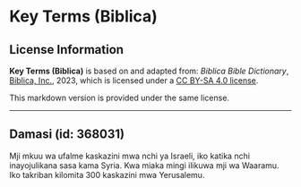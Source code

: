 # Key Terms (Biblica)

## License Information

**Key Terms (Biblica)** is based on and adapted from: _Biblica Bible Dictionary_, [Biblica, Inc.](https://www.biblica.com/), 2023, which is licensed under a [CC BY-SA 4.0 license](https://creativecommons.org/licenses/by-sa/4.0/legalcode.en).

This markdown version is provided under the same license.



--------------------------------

## Damasi (id: 368031)

Mji mkuu wa ufalme kaskazini mwa nchi ya Israeli, iko katika nchi inayojulikana sasa kama Syria. Kwa miaka mingi ilikuwa mji wa Waaramu. Iko takriban kilomita 300 kaskazini mwa Yerusalemu.


